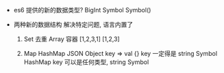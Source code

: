 - es6 提供的新的数据类型?
    BigInt Symbol
    Symbol()

- 两种新的数据结构
    解决特定问题,   语言内置了
    1. Set    去重
        Array 容器
        [1,2,3,1]
        [1,2,3]

    2. Map  HashMap  JSON Object key => val
        {}    key 一定得是  string  Symbol
        HashMap   key 可以是任何类型, string  Symbol